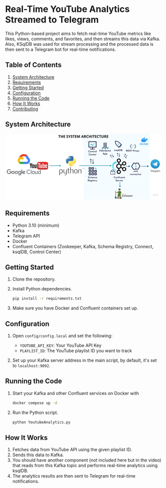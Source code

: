 # Real-Time YouTube Analytics Streamed to Telegram

This Python-based project aims to fetch real-time YouTube metrics like likes, views, comments, and favorites, and then streams this data via Kafka.
Also, KSqlDB was used for stream processing and the processed data is then sent to a Telegram bot for real-time notifications.

## Table of Contents

1. [System Architecture](#system-architecture)
2. [Requirements](#requirements)
3. [Getting Started](#getting-started)
4. [Configuration](#configuration)
5. [Running the Code](#running-the-code)
6. [How It Works](#how-it-works)
7. [Contributing](#contributing)

## System Architecture

![YoutubeAnalytics architecture.png](assets%2FYoutubeAnalytics%20architecture.png)

## Requirements

- Python 3.10 (minimum)
- Kafka
- Telegram API
- Docker
- Confluent Containers (Zookeeper, Kafka, Schema Registry, Connect, ksqlDB, Control Center)

## Getting Started

1. Clone the repository.

2. Install Python dependencies.

   ```bash
   pip install -r requirements.txt
   ```

3. Make sure you have Docker and Confluent containers set up.

## Configuration

1. Open `config/config.local` and set the following:

   - `YOUTUBE_API_KEY`: Your YouTube API Key
   - `PLAYLIST_ID`: The YouTube playlist ID you want to track

2. Set up your Kafka server address in the main script, by default, it's set to `localhost:9092`.

## Running the Code

1. Start your Kafka and other Confluent services on Docker with
   ```bash
   docker compose up -d
   ```
2. Run the Python script.
   ```bash
   python YoutubeAnalytics.py
   ```

## How It Works

1. Fetches data from YouTube API using the given playlist ID.
2. Sends this data to Kafka.
3. You should have another component (not included here but in the video) that reads from this Kafka topic and performs real-time analytics using ksqlDB.
4. The analytics results are then sent to Telegram for real-time notifications.
